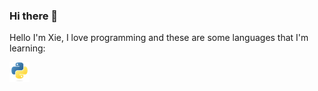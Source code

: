 ### Hi there 👋

Hello I'm Xie, I love programming and these are some languages that I'm learning:

![python](/images/python.png)
